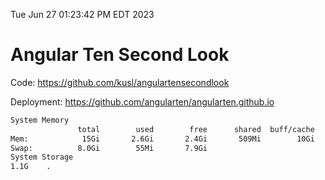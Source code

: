 Tue Jun 27 01:23:42 PM EDT 2023

# Angular Ten Second Look

Code: https://github.com/kusl/angulartensecondlook

Deployment: https://github.com/angularten/angularten.github.io

```bash
System Memory
               total        used        free      shared  buff/cache   available
Mem:            15Gi       2.6Gi       2.4Gi       509Mi        10Gi        11Gi
Swap:          8.0Gi        55Mi       7.9Gi
System Storage
1.1G	.
